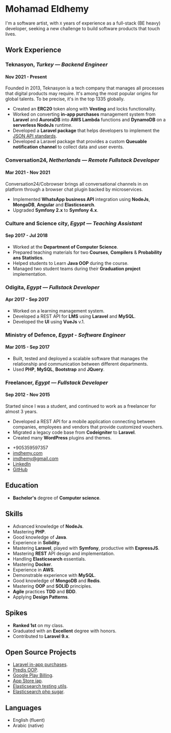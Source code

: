 <div class="container">
  <div class="main">

# Mohamad Eldhemy

I'm a software artist, with `X` years of experience as a full-stack (BE heavy) developer, seeking a new challenge to
build software products that touch lives.

## Work Experience

### **Teknasyon**, _Turkey — Backend Engineer_

#### Nov 2021 - Present

Founded in 2013, Teknasyon is a tech company that manages all processes that digital products may require. It's
among the most popular origins for global talents. To be precise, it's in the top 1335 globally.

- Created an **ERC20** token along with **Vesting** and locks functionality.
- Worked on converting **in-app purchases** management system from **Laravel** and **AuroraDB** into **AWS Lambda**
  functions and **DynamoDB** on a **serverless NodeJs** runtime.
- Developed a **Laravel package** that helps developers to implement the [JSON API standards](https://jsonapi.org/).
- Developed a Laravel package that provides a custom **Queuable notification channel** to collect data and user events.

### **Conversation24**, _Netherlands — Remote Fullstack Developer_

#### Mar 2021 - Nov 2021

Conversation24/Cobrowser brings all conversational channels in on platform through a browser chat plugin backed by
microservices.

- Implemented **WhatsApp business API** integration using **NodeJs**, **MongoDB**, **Angular** and **Elasticsearch**.
- Upgraded **Symfony 2.x** to **Symfony 4.x**.

### **Culture and Science city**, _Egypt — Teaching Assistant_

#### Sep 2017 - Jul 2018

- Worked at the **Department of Computer Science**.
- Prepared teaching materials for two **Courses**, **Compilers** & **Probability ans Statistics**.
- Helped students to Learn **Java OOP** during the course.
- Managed two student teams during their **Graduation project** implementation.

### **Odigita**, _Egypt — Fullstack Developer_

#### Apr 2017 - Sep 2017

- Worked on a learning management system.
- Developed a REST API for **LMS** using **Laravel** and **MySQL**.
- Developed the **UI** using **VueJs** v.1.

### **Ministry of Defence**, _Egypt - Software Engineer_

#### Mar 2015 - Sep 2017

- Built, tested and deployed a scalable software that manages the relationship and communication between different
  departments.
- Used **PHP**, **MySQL**, **Bootstrap** and **JQuery**.

### **Freelancer**, _Egypt — Fullstack Developer_

#### Sep 2012 - Nov 2015

Started since I was a student, and continued to work as a freelancer for almost 3 years.

<ul>
  <li>Developed a REST API for a mobile application connecting between companies, employees and vendors that provide
  customized vouchers.</li>
  <li>Migrated a legacy code base from <strong>Codeigniter</strong> to <strong>Laravel</strong>.</li>
  <li>Created many <strong>WordPress</strong> plugins and themes.</li>
</ul>

  </div>

<div class="separator"></div>

  <div class="side">

- +905359597357
- [imdhemy.com](https://imdhemy.com)
- imdhemy@gmail.com
- [LinkedIn](https://linkedin.com/in/imdhemy)
- [GitHub](https://github.com/imdhemy)

## Education

- **Bachelor's** degree of **Computer science**.

## Skills

- Advanced knowledge of **NodeJs**.
- Mastering **PHP**.
- Good knowledge of **Java**.
- Experience in **Solidity**.
- Mastering **Laravel**, played with **Symfony**, productive with **ExpressJS**.
- Mastering **REST** API design and implementation.
- Handling **Elasticsearch** essentials.
- Mastering **Docker**.
- Experience in **AWS**.
- Demonstrable experience with **MySQL**.
- Good knowledge of **MongoDB** and **Redis**.
- Mastering **OOP** and **SOLID** principles.
- **Agile** practices **TDD** and **BDD**.
- Applying **Design Patterns**.

## Spikes

- **Ranked 1st** on my class.
- Graduated with an **Excellent** degree with honors.
- Contributed to **Laravel 9.x**.

## Open Source Projects

- [Laravel in-app purchases](https://github.com/imdhemy/laravel-in-app-purchases).
- [Predis OOP](https://imdhemy.com/predis-oop-docs/).
- [Google Play Billing](https://github.com/imdhemy/google-play-billing).
- [App Store iap](https://github.com/imdhemy/appstore-iap).
- [Elasticsearch testing utils](https://github.com/imdhemy/es-testing-utils).
- [Elasticsearch php sugar](https://github.com/imdhemy/elasticsearch-php-sugar).

## Languages

<ul>
    <li>English (fluent)</li>
    <li>Arabic (native)</li>
</ul>

</div>

</div>
